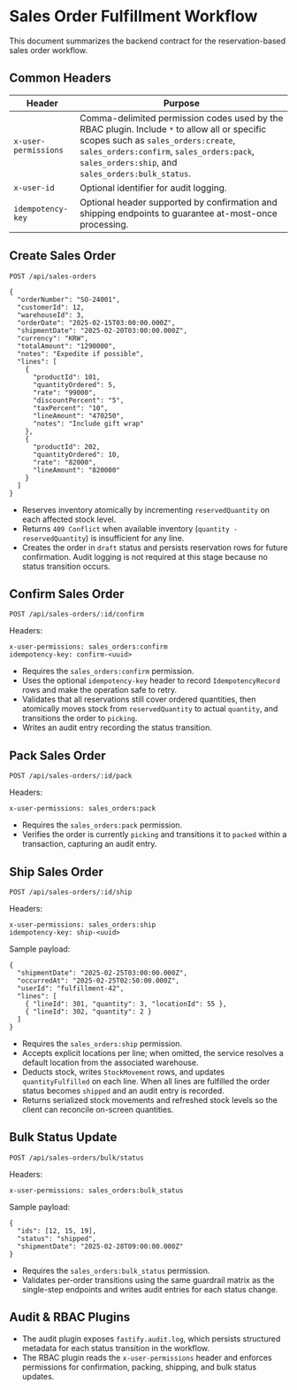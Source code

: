 # Sales Order Fulfillment Workflow

This document summarizes the backend contract for the reservation-based sales order workflow.

## Common Headers

| Header | Purpose |
| --- | --- |
| `x-user-permissions` | Comma-delimited permission codes used by the RBAC plugin. Include `*` to allow all or specific scopes such as `sales_orders:create`, `sales_orders:confirm`, `sales_orders:pack`, `sales_orders:ship`, and `sales_orders:bulk_status`. |
| `x-user-id` | Optional identifier for audit logging. |
| `idempotency-key` | Optional header supported by confirmation and shipping endpoints to guarantee at-most-once processing. |

## Create Sales Order

`POST /api/sales-orders`

```jsonc
{
  "orderNumber": "SO-24001",
  "customerId": 12,
  "warehouseId": 3,
  "orderDate": "2025-02-15T03:00:00.000Z",
  "shipmentDate": "2025-02-20T03:00:00.000Z",
  "currency": "KRW",
  "totalAmount": "1290000",
  "notes": "Expedite if possible",
  "lines": [
    {
      "productId": 101,
      "quantityOrdered": 5,
      "rate": "99000",
      "discountPercent": "5",
      "taxPercent": "10",
      "lineAmount": "470250",
      "notes": "Include gift wrap"
    },
    {
      "productId": 202,
      "quantityOrdered": 10,
      "rate": "82000",
      "lineAmount": "820000"
    }
  ]
}
```

- Reserves inventory atomically by incrementing `reservedQuantity` on each affected stock level.
- Returns `409 Conflict` when available inventory (`quantity - reservedQuantity`) is insufficient for any line.
- Creates the order in `draft` status and persists reservation rows for future confirmation. Audit logging is not required at this stage because no status transition occurs.

## Confirm Sales Order

`POST /api/sales-orders/:id/confirm`

Headers:

```
x-user-permissions: sales_orders:confirm
idempotency-key: confirm-<uuid>
```

- Requires the `sales_orders:confirm` permission.
- Uses the optional `idempotency-key` header to record `IdempotencyRecord` rows and make the operation safe to retry.
- Validates that all reservations still cover ordered quantities, then atomically moves stock from `reservedQuantity` to actual `quantity`, and transitions the order to `picking`.
- Writes an audit entry recording the status transition.

## Pack Sales Order

`POST /api/sales-orders/:id/pack`

Headers:

```
x-user-permissions: sales_orders:pack
```

- Requires the `sales_orders:pack` permission.
- Verifies the order is currently `picking` and transitions it to `packed` within a transaction, capturing an audit entry.

## Ship Sales Order

`POST /api/sales-orders/:id/ship`

Headers:

```
x-user-permissions: sales_orders:ship
idempotency-key: ship-<uuid>
```

Sample payload:

```jsonc
{
  "shipmentDate": "2025-02-25T03:00:00.000Z",
  "occurredAt": "2025-02-25T02:50:00.000Z",
  "userId": "fulfillment-42",
  "lines": [
    { "lineId": 301, "quantity": 3, "locationId": 55 },
    { "lineId": 302, "quantity": 2 }
  ]
}
```

- Requires the `sales_orders:ship` permission.
- Accepts explicit locations per line; when omitted, the service resolves a default location from the associated warehouse.
- Deducts stock, writes `StockMovement` rows, and updates `quantityFulfilled` on each line. When all lines are fulfilled the order status becomes `shipped` and an audit entry is recorded.
- Returns serialized stock movements and refreshed stock levels so the client can reconcile on-screen quantities.

## Bulk Status Update

`POST /api/sales-orders/bulk/status`

Headers:

```
x-user-permissions: sales_orders:bulk_status
```

Sample payload:

```jsonc
{
  "ids": [12, 15, 19],
  "status": "shipped",
  "shipmentDate": "2025-02-28T09:00:00.000Z"
}
```

- Requires the `sales_orders:bulk_status` permission.
- Validates per-order transitions using the same guardrail matrix as the single-step endpoints and writes audit entries for each status change.

## Audit & RBAC Plugins

- The audit plugin exposes `fastify.audit.log`, which persists structured metadata for each status transition in the workflow.
- The RBAC plugin reads the `x-user-permissions` header and enforces permissions for confirmation, packing, shipping, and bulk status updates.

